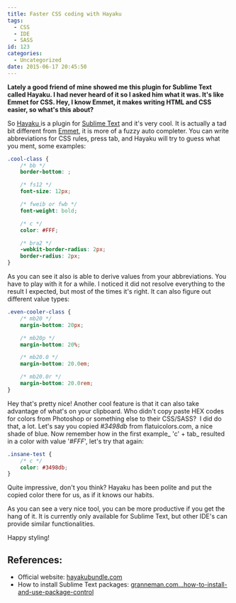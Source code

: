 ```yaml
---
title: Faster CSS coding with Hayaku
tags:
  - CSS
  - IDE
  - SASS
id: 123
categories:
  - Uncategorized
date: 2015-06-17 20:45:50
---
```


**Lately a good friend of mine showed me this plugin for Sublime Text called Hayaku. I had never heard of it so I asked him what it was. It's like Emmet for CSS. Hey, I know Emmet, it makes writing HTML and CSS easier, so what's this about?**

<!-- more -->

So [Hayaku ](http://hayakubundle.com/)is a plugin for [Sublime Text](http://www.sublimetext.com/) and it's very cool. It is actually a tad bit different from [Emmet](http://emmet.io/), it is more of a fuzzy auto completer. You can write abbreviations for CSS rules, press tab, and Hayaku will try to guess what you ment, some examples:

```scss
.cool-class {
    /* bb */
    border-bottom: ;

    /* fs12 */
    font-size: 12px;

    /* fweib or fwb */
    font-weight: bold;

    /* c */
    color: #FFF;

    /* bra2 */
    -webkit-border-radius: 2px;
    border-radius: 2px;
}
```

As you can see it also is able to derive values from your abbreviations. You have to play with it for a while. I noticed it did not resolve everything to the result I expected, but most of the times it's right. It can also figure out different value types:

```scss
.even-cooler-class {
    /* mb20 */
    margin-bottom: 20px;

    /* mb20p */
    margin-bottom: 20%;

    /* mb20.0 */
    margin-bottom: 20.0em;

    /* mb20.0r */
    margin-bottom: 20.0rem;
}
```

Hey that's pretty nice! Another cool feature is that it can also take advantage of what's on your clipboard. Who didn't copy paste HEX codes for colors from Photoshop or something else to their CSS/SASS?  I did do that, a lot. Let's say you copied _#3498db_ from flatuicolors.com, a nice shade of blue. Now remember how in the first example_ 'c' + tab_ resulted in a color with value '_#FFF_', let's try that again:

```scss
.insane-test {
    /* c */
    color: #3498db;
}
```

Quite impressive, don't you think? Hayaku has been polite and put the copied color there for us, as if it knows our habits.

As you can see a very nice tool, you can be more productive if you get the hang of it. It is currently only available for Sublime Text, but other IDE's can provide similar functionalities.

Happy styling!

## References:

- Official website: [hayakubundle.com](http://hayakubundle.com/)
- How to install Sublime Text packages: [granneman.com...how-to-install-and-use-package-control](http://www.granneman.com/webdev/editors/sublime-text/packages/how-to-install-and-use-package-control/)
